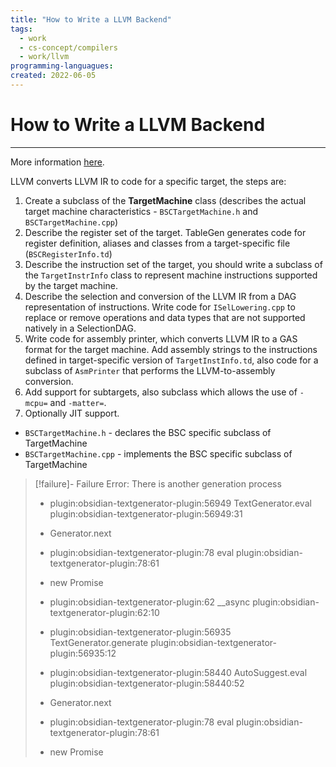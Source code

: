 ```yaml
---
title: "How to Write a LLVM Backend"
tags:
  - work
  - cs-concept/compilers
  - work/llvm
programming-languagues:
created: 2022-06-05
---
```

# How to Write a LLVM Backend
---
More information [here](https://llvm.org/docs/WritingAnLLVMBackend.html).

LLVM converts LLVM IR to code for a specific target, the steps are:
1. Create a subclass of the **TargetMachine** class (describes the actual target machine characteristics - `BSCTargetMachine.h` and `BSCTargetMachine.cpp`)
2. Describe the register set of the target. TableGen generates code for register definition, aliases and classes from a target-specific file (`BSCRegisterInfo.td`)
3. Describe the instruction set of the target, you should write a subclass of the `TargetInstrInfo` class to represent machine instructions supported by the target machine.
4. Describe the selection and conversion of the LLVM IR from a DAG representation of instructions. Write code for `ISelLowering.cpp` to replace or remove operations and data types that are not supported natively in a SelectionDAG.
5. Write code for assembly printer, which converts LLVM IR to a GAS format for the target machine. Add assembly strings to the instructions defined in target-specific version of `TargetInstInfo.td`, also code for a subclass of `AsmPrinter` that performs the LLVM-to-assembly conversion.
6. Add support for subtargets, also subclass which allows the use of `-mcpu=` and `-matter=`.
7. Optionally JIT support.

* `BSCTargetMachine.h` - declares the BSC specific subclass of TargetMachine
* `BSCTargetMachine.cpp` - implements the BSC specific subclass of TargetMachine
> [!failure]- Failure 
>   Error: There is another generation process
>   
>   - plugin:obsidian-textgenerator-plugin:56949 TextGenerator.eval
>     plugin:obsidian-textgenerator-plugin:56949:31
>   
>   - Generator.next
>   
>   - plugin:obsidian-textgenerator-plugin:78 eval
>     plugin:obsidian-textgenerator-plugin:78:61
>   
>   - new Promise
>   
>   - plugin:obsidian-textgenerator-plugin:62 __async
>     plugin:obsidian-textgenerator-plugin:62:10
>   
>   - plugin:obsidian-textgenerator-plugin:56935 TextGenerator.generate
>     plugin:obsidian-textgenerator-plugin:56935:12
>   
>   - plugin:obsidian-textgenerator-plugin:58440 AutoSuggest.eval
>     plugin:obsidian-textgenerator-plugin:58440:52
>   
>   - Generator.next
>   
>   - plugin:obsidian-textgenerator-plugin:78 eval
>     plugin:obsidian-textgenerator-plugin:78:61
>   
>   - new Promise
>   
>  
